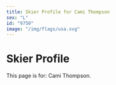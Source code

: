 ```yaml
---
title: Skier Profile for Cami Thompson
sex: "L"
id: "9750"
image: "/img/flags/usa.svg" 
---
```


# Skier Profile

This page is for: Cami Thompson.
    